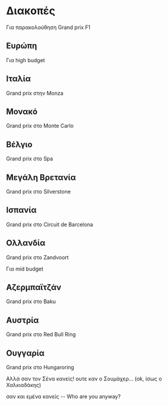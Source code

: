 # Διακοπές 

Για παρακολούθηση Grand prix F1

## Ευρώπη
Για high budget

## Ιταλία 
Grand prix στην Monza

## Μονακό  
Grand prix στο Monte Carlo

## Βέλγιο 
Grand prix στο Spa

## Μεγάλη Βρετανία
Grand prix στο Silverstone

## Ισπανία
Grand prix στο Circuit de Barcelona

## Ολλανδία
Grand prix στο Zandvoort

Για mid budget

## Αζερμπαϊτζάν
Grand prix στο Baku

## Αυστρία
Grand prix στο Red Bull Ring

## Ουγγαρία
Grand prix στο Hungaroring

Αλλά σαν τον Σένα κανείς! ουτε καν ο Σουμάχερ... (ok, ίσως ο Χαλκιαδάκης)

σαν και εμένα κανείς -- Who are you anyway?



